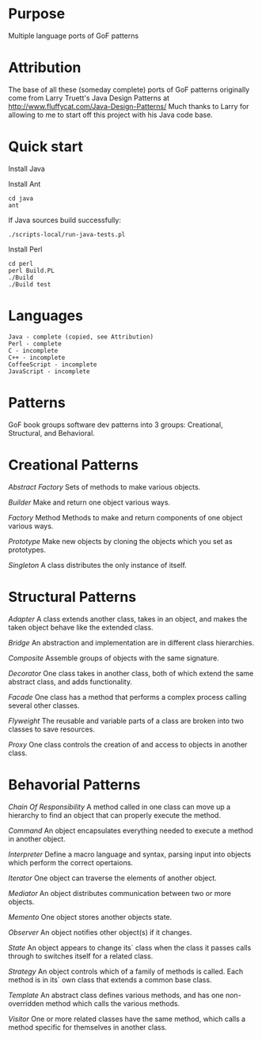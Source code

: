 # Purpose

Multiple language ports of GoF patterns

# Attribution

The base of all these (someday complete) ports of GoF patterns originally come from Larry Truett's Java Design Patterns at http://www.fluffycat.com/Java-Design-Patterns/
Much thanks to Larry for allowing to me to start off this project with his Java code base.

# Quick start

Install Java

Install Ant

	cd java
	ant

If Java sources build successfully:

	./scripts-local/run-java-tests.pl

Install Perl

	cd perl
	perl Build.PL
	./Build
	./Build test

# Languages

	Java - complete (copied, see Attribution)
	Perl - complete
	C - incomplete
	C++ - incomplete
	CoffeeScript - incomplete
	JavaScript - incomplete

# Patterns

GoF book groups software dev patterns into 3 groups:  Creational, Structural, and Behavioral.


# Creational Patterns

*Abstract Factory* 	Sets of methods to make various objects.

*Builder* 	Make and return one object various ways.

*Factory* Method 	Methods to make and return components of one object various ways.

*Prototype* 	Make new objects by cloning the objects which you set as prototypes.

*Singleton* 	A class distributes the only instance of itself.


# Structural Patterns

*Adapter* 	A class extends another class, takes in an object, and makes the taken object behave like the extended class.

*Bridge* 	An abstraction and implementation are in different class hierarchies.

*Composite* 	Assemble groups of objects with the same signature.

*Decorator* 	One class takes in another class, both of which extend the same abstract class, and adds functionality.

*Facade* 	One class has a method that performs a complex process calling several other classes.

*Flyweight* 	The reusable and variable parts of a class are broken into two classes to save resources.

*Proxy* 	One class controls the creation of and access to objects in another class.

# Behavorial Patterns

*Chain Of Responsibility* 	A method called in one class can move up a hierarchy to find an object that can properly execute the method.

*Command* 	An object encapsulates everything needed to execute a method in another object.

*Interpreter* 	Define a macro language and syntax, parsing input into objects which perform the correct opertaions.

*Iterator* 	One object can traverse the elements of another object.

*Mediator* 	An object distributes communication between two or more objects.

*Memento* 	One object stores another objects state.

*Observer* 	An object notifies other object(s) if it changes.

*State* 	An object appears to change its` class when the class it passes calls through to switches itself for a related class.

*Strategy* 	An object controls which of a family of methods is called. Each method is in its` own class that extends a common base class.

*Template* 	An abstract class defines various methods, and has one non-overridden method which calls the various methods.

*Visitor* 	One or more related classes have the same method, which calls a method specific for themselves in another class.


